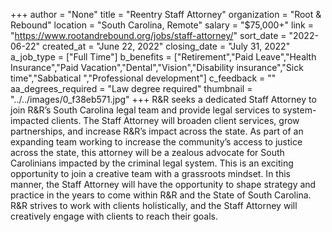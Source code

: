 +++
author = "None"
title = "Reentry Staff Attorney"
organization = "Root & Rebound"
location = "South Carolina, Remote"
salary = "$75,000+"
link = "https://www.rootandrebound.org/jobs/staff-attorney/"
sort_date = "2022-06-22"
created_at = "June 22, 2022"
closing_date = "July 31, 2022"
a_job_type = ["Full Time"]
b_benefits = ["Retirement","Paid Leave","Health Insurance","Paid Vacation","Dental","Vision","Disability insurance","Sick time","Sabbatical ","Professional development"]
c_feedback = ""
aa_degrees_required = "Law degree required"
thumbnail = "../../images/0_f38eb571.jpg"
+++
R&R seeks a dedicated Staff Attorney to join R&R’s South Carolina legal team and provide legal services to system-impacted clients.  The Staff Attorney will broaden client services, grow partnerships, and increase R&R’s impact across the state. As part of an expanding team working to increase the community’s access to justice across the state, this attorney will be a zealous advocate for South Carolinians impacted by the criminal legal system. This is an exciting opportunity to join a creative team with a grassroots mindset.  In this manner, the Staff Attorney will have the opportunity to shape strategy and practice in the years to come within R&R and the State of South Carolina.  R&R strives to work with clients holistically, and the Staff Attorney will creatively engage with clients to reach their goals.
